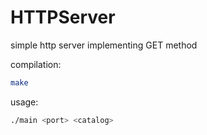 # HTTPServer

simple http server implementing GET method
 

compilation: 
```bash
make
```
usage:
```bash
./main <port> <catalog>
```
